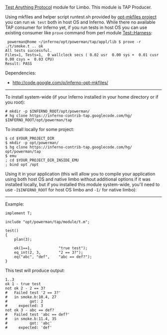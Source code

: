 [Test Anything Protocol](http://testanything.org/) module for Limbo. This module is TAP Producer.

Using mkfiles and helper script runtest.sh provided by [opt-mkfiles project](http://code.google.com/p/inferno-opt-mkfiles/) you can run `mk test` both in host OS and Inferno. While there no available TAP consumer for Inferno yet, if you run tests in host OS you can use existing consumer like `prove` command from perl module [Test::Harness](http://search.cpan.org/~andya/Test-Harness/):

```
 powerman@home ~/inferno/opt/powerman/tap/appl/lib $ prove -r
./t/smoke.t .. ok
All tests successful.
Files=1, Tests=1,  0 wallclock secs ( 0.02 usr  0.00 sys +  0.01 cusr  0.00 csys =  0.03 CPU)
Result: PASS
```

Dependencies:
  * http://code.google.com/p/inferno-opt-mkfiles/


---


To install system-wide (if your Inferno installed in your home directory or if you root):

```
# mkdir -p $INFERNO_ROOT/opt/powerman/
# hg clone https://inferno-contrib-tap.googlecode.com/hg/ $INFERNO_ROOT/opt/powerman/tap
```

To install locally for some project:

```
$ cd $YOUR_PROJECT_DIR
$ mkdir -p opt/powerman/
$ hg clone https://inferno-contrib-tap.googlecode.com/hg/ opt/powerman/tap
$ emu
; cd $YOUR_PROJECT_DIR_INSIDE_EMU
; bind opt /opt
```

Using it in your application (this will allow you to compile your application using both host OS and native limbo without additional options if it was installed locally, but if you installed this module system-wide, you'll need to use `-I$INFERNO_ROOT` for host OS limbo and `-I/` for native limbo):


---


Example:

```
implement T;

include "opt/powerman/tap/module/t.m";

test()
{
    plan(3);

    ok(1==1,            "true test");
    eq_int(2, 3,        "2 == 3?");
    eq("abc", "def",    "abc == def?");
}
```

This test will produce output:

```
1..3
ok 1 - true test
not ok 2 - 2 == 3?
#   Failed test '2 == 3?'
#   in smoke.b:10.4, 27
#          got: 2
#     expected: 3
not ok 3 - abc == def?
#   Failed test 'abc == def?'
#   in smoke.b:11.4, 35
#          got: 'abc'
#     expected: 'def'
```
